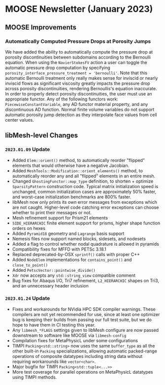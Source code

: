 # MOOSE Newsletter (January 2023)

## MOOSE Improvements

### Automatically Computed Pressure Drops at Porosity Jumps

We have added the ability to automatically compute the pressure drop at porosity
discontinuities between subdomains according to the Bernoulli equation. When
using the `NavierStokesFV` action a user can toggle the automatic pressure drop
computation by specifying `porosity_interface_pressure_treatment =
'bernoulli'`. Note that this automatic Bernoulli treatment only really makes
sense for inviscid or nearly inviscid flows as significant viscosity greatly
impacts the pressure drop across porosity discontinuities, rendering
Bernoullis's equation inaccurate. In order to properly detect porosity
discontinuities, the user must use an appropriate functor. Any of the following
functors work: `PiecewiseConstantVariable`, any AD functor material property, and
any discontinuous AD function. Normal finite volume variables do not support
automatic porosity jump detection as they interpolate face values from cell
center values.

## libMesh-level Changes

### `2023.01.09` Update

- Added `Elem::orient()` method, to automatically reorder "flipped"
  elements that would otherwise have a negative Jacobian.
- Added `MeshTools::Modification::orient_elements()` method, to
  automatically reorder any and all "flipped" elements in an entire
  mesh.
- Changed `GhostingFunctor::map_type` definition, to shorten +
  optimize `SparsityPattern` construction code.  Typical matrix
  initialization speed is unchanged, common initialization cases are
  approximately 50% faster, and worst-case initialization benchmarks
  are 800% faster.
- libMesh now only prints its own error messages from exceptions which
  are not caught.  Higher-level code catching error exceptions can
  choose whether to print their messages or not.
- Mesh refinement support for Prism21 elements
- `SIDE_HIERARCHIC` finite element support for prisms, higher shape
  function orders on hexes
- Added `Pyramid18` geometry and `Lagrange` basis support
- Nemesis files now support named blocks, sidesets, and nodesets
- Added a flag to control whether nodal quadrature is allowed in pyramids
- Compatibility fixes for MFFD with PETSc 3.18.1
- Replaced deprecated-by-OSX `sprintf()` calls with proper C++
- Added `NodeElem` implementations for `contains_point()` and
  `close_to_point()`
- Added `PetscVector::pointwise_divide()`
- `Xdr` now accepts any `std::string_view` compatible comment
- Bug fixes for Abaqus I/O, Tri7 refinement, `L2_HIERARCHIC` shapes on
  Tri3, and an unnecessary header inclusion

### `2023.01.24` Update

- Fixes and workarounds for NVidia HPC SDK compiler warnings.  These
  compilers are not yet recommended for use, since at least one
  optimizer bug is keeping their builds from passing our full test
  suite, but we do hope to have them in CI testing this year.
- Any `libmesh_*FLAGS` settings given to libMesh configure are now
  passed downstream to software like MOOSE via `libmesh-config`
- Compilation fixes for MetaPhysicL under some configurations
- TIMPI `Packing<std::string>` now uses the same `buffer_type` as all
  the other built-in `Packing` specializations, allowing automatic
  packed-range operations of composite datatypes including string data
  without requiring workarounds like `vector<char>`.
- Major bugfix for TIMPI `Packing<std::tuple<...>>`
- More test coverage for parallel operations on MetaPhysicL
  datatypes using TIMPI methods.
